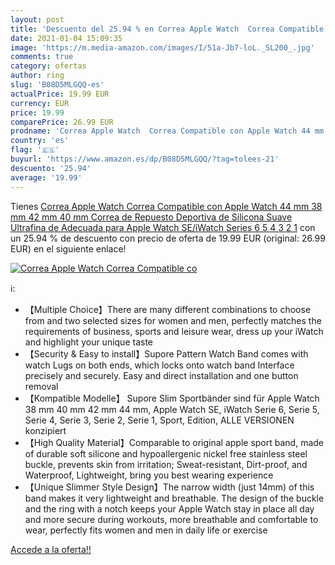 ```yaml
---
layout: post
title: 'Descuento del 25.94 % en Correa Apple Watch  Correa Compatible co'
date: 2021-01-04 15:09:35
image: 'https://m.media-amazon.com/images/I/51a-Jb7-loL._SL200_.jpg'
comments: true
category: ofertas
author: ring
slug: 'B08D5MLGQQ-es'
actualPrice: 19.99 EUR
currency: EUR
price: 19.99
comparePrice: 26.99 EUR
prodname: 'Correa Apple Watch  Correa Compatible con Apple Watch 44 mm 38 mm 42 mm 40 mm  Correa de Repuesto Deportiva de Silicona Suave Ultrafina de Adecuada para Apple Watch SE/iWatch Series 6 5 4 3 2 1'
country: 'es'
flag: '🇪🇸'
buyurl: 'https://www.amazon.es/dp/B08D5MLGQQ/?tag=tolees-21'
descuento: '25.94'
average: '19.99'
---
```


Tienes [Correa Apple Watch  Correa Compatible con Apple Watch 44 mm 38 mm 42 mm 40 mm  Correa de Repuesto Deportiva de Silicona Suave Ultrafina de Adecuada para Apple Watch SE/iWatch Series 6 5 4 3 2 1](https://www.amazon.es/dp/B08D5MLGQQ/?tag=tolees-21) con un 25.94 % de descuento con precio de oferta de 19.99 EUR (original: 26.99 EUR) en el siguiente enlace!

[![Correa Apple Watch  Correa Compatible co](https://m.media-amazon.com/images/I/51a-Jb7-loL._SL200_.jpg)](https://www.amazon.es/dp/B08D5MLGQQ/?tag=tolees-21)

ℹ️:

- 【Multiple Choice】There are many different combinations to choose from and two selected sizes for women and men, perfectly matches the requirements of business, sports and leisure wear, dress up your iWatch and highlight your unique taste
- 【Security & Easy to install】Supore Pattern Watch Band comes with watch Lugs on both ends, which locks onto watch band Interface precisely and securely. Easy and direct installation and one button removal
- 【Kompatible Modelle】 Supore Slim Sportbänder sind für Apple Watch 38 mm 40 mm 42 mm 44 mm, Apple Watch SE, iWatch Serie 6, Serie 5, Serie 4, Serie 3, Serie 2, Serie 1, Sport, Edition, ALLE VERSIONEN konzipiert
- 【High Quality Material】Comparable to original apple sport band, made of durable soft silicone and hypoallergenic nickel free stainless steel buckle, prevents skin from irritation; Sweat-resistant, Dirt-proof, and Waterproof, Lightweight, bring you best wearing experience
- 【Unique Slimmer Style Design】The narrow width (just 14mm) of this band makes it very lightweight and breathable. The design of the buckle and the ring with a notch keeps your Apple Watch stay in place all day and more secure during workouts, more breathable and comfortable to wear, perfectly fits women and men in daily life or exercise

[Accede a la oferta!!](https://www.amazon.es/dp/B08D5MLGQQ/?tag=tolees-21)
